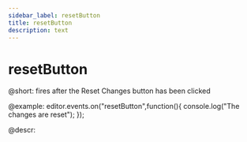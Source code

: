 ```yaml
---
sidebar_label: resetButton
title: resetButton
description: text
---
```


# resetButton

@short:
fires after the Reset Changes button has been clicked

@example:
editor.events.on("resetButton",function(){
    console.log("The changes are reset");
});

@descr: